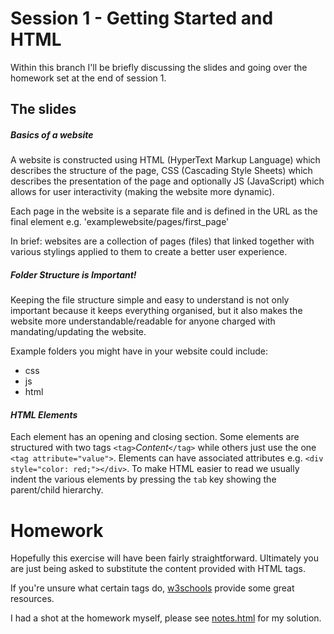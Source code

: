 # Session 1 - Getting Started and HTML
Within this branch I'll be briefly discussing the slides and going over the homework set at the end of session 1.

## The slides
##### _Basics of a website_
A website is constructed using HTML (HyperText Markup Language) which describes the structure of the page, CSS (Cascading Style Sheets) which describes the presentation of the page and optionally JS (JavaScript) which allows for user interactivity (making the website more dynamic).

Each page in the website is a separate file and is defined in the URL as the final element e.g. 'examplewebsite/pages/first_page'

In brief: websites are a collection of pages (files) that linked together with various stylings applied to them to create a better user experience.

##### _Folder Structure is Important!_
Keeping the file structure simple and easy to understand is not only important because it keeps everything organised, but it also makes the website more understandable/readable for anyone charged with mandating/updating the website.

Example folders you might have in your website could include:
* css
* js
* html

#### _HTML Elements_
Each element has an opening and closing section. Some elements are structured with two tags `<tag>`_Content_`</tag>` while others just use the one `<tag attribute="value">`.
Elements can have associated attributes e.g. `<div style="color: red;"></div>`.
To make HTML easier to read we usually indent the various elements by pressing the `tab` key showing the parent/child hierarchy.

# Homework
Hopefully this exercise will have been fairly straightforward. Ultimately you are just being asked to substitute the content provided with HTML tags.

If you're unsure what certain tags do, [w3schools](https://www.w3schools.com/tags/default.asp "HTML Tags") provide some great resources.

I had a shot at the homework myself, please see [notes.html](https://github.com/seumoose/CFG-Instructor-Example/blob/Week-1---Getting-Started-and-HTML/html/notes.html "Notes Solution") for my solution.
